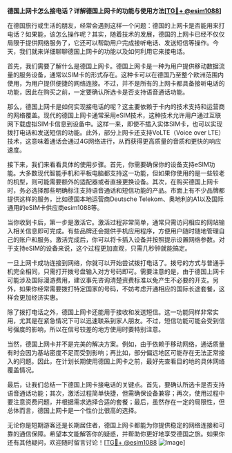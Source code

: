 **德国上网卡怎么接电话？详解德国上网卡的功能与使用方法[[TG💪+ @esim1088](https://t.me/s/esim1088)]**

在德国旅行或生活的朋友，经常会遇到这样一个问题：德国的上网卡是否能用来打电话？如果能，该怎么操作呢？其实，随着技术的发展，德国的上网卡已经不仅仅局限于提供网络服务了，它还可以帮助用户完成接听电话、发送短信等操作。今天，我们就来详细聊聊德国上网卡的功能以及如何利用它来接电话。

首先，我们需要了解什么是德国上网卡。德国上网卡是一种为用户提供移动数据流量的服务设备，通常以SIM卡的形式存在。这种卡可以在德国乃至整个欧洲范围内使用，为用户提供便捷的网络连接。不过，并不是所有的上网卡都具备接听电话的功能，因此在购买之前，一定要确认所选卡是否支持语音通话功能。

那么，德国上网卡是如何实现接电话的呢？这主要依赖于卡内的技术支持和运营商的网络覆盖。现代的德国上网卡通常采用eSIM技术，这种技术允许用户通过互联网下载虚拟SIM卡信息到设备中。这样一来，即使不插入实体SIM卡，也可以实现拨打电话和发送短信的功能。此外，部分上网卡还支持VoLTE（Voice over LTE）技术，这意味着通话会通过4G网络进行，从而获得更高质量的音质和更快的响应速度。

接下来，我们来看看具体的使用步骤。首先，你需要确保你的设备支持eSIM功能。大多数现代智能手机和平板电脑都支持这一功能，但如果你使用的是一些较老的机型，则可能需要额外的适配器或者直接更换设备。其次，在购买德国上网卡时，务必选择那些明确标注支持语音通话和短信功能的产品。市面上有不少品牌都提供这样的服务，比如德国本地运营商Deutsche Telekom、奥地利的A1以及国际通用的eSIM卡供应商esim1088等。

当你收到卡后，第一步是激活它。激活过程非常简单，通常只需访问相应的网站输入相关信息即可完成。有些品牌还会提供手机应用程序，方便用户随时随地管理自己的账户和服务。激活完成后，你可以将卡插入设备并按照提示设置网络参数。对于支持eSIM的设备来说，这个过程更加直观，只需几秒钟就能搞定。

一旦上网卡成功连接到网络，你就可以开始尝试拨打电话了。拨号的方式与普通手机完全相同，只需打开拨号盘输入对方号码即可。需要注意的是，由于德国上网卡可能涉及国际漫游费用，建议事先咨询清楚资费标准以免产生不必要的开支。另外，如果你经常需要拨打特定国家的号码，不妨考虑开通相应的国际长途套餐，这样会更加经济实惠。

除了拨打电话之外，德国上网卡还能用于接收和发送短信。这一功能同样非常实用，尤其是在紧急情况下可以迅速联系到家人朋友。不过，短信功能可能会受到信号强度的影响，所以在信号较差的地方使用时要特别注意。

当然，德国上网卡并不是完美的解决方案。例如，由于依赖于移动网络，通话质量有时会因为基站密度不足而受到影响；再比如，部分偏远地区可能存在无法正常接入的问题。因此，在计划长期使用德国上网卡之前，最好先查看目的地的具体网络覆盖情况。

最后，让我们总结一下德国上网卡接电话的关键点。首先，要确认所选卡是否支持语音通话功能；其次，激活过程简单快捷，但需确保设备兼容；再次，使用过程中要注意资费问题，并根据需求选择合适的套餐；最后，虽然存在一定的局限性，但总体而言，德国上网卡是一个性价比很高的选择。

无论你是短期游客还是长期居住者，德国上网卡都能为你提供稳定的网络连接和可靠的通信保障。希望本文能解答你的疑惑，并帮助你更好地享受德国之旅。如果你还有其他疑问，欢迎随时留言讨论！[[TG💪+ @esim1088](https://t.me/s/esim1088) ![Image](https://i.postimg.cc/4NQfJmqS/Snipaste-2025-05-13-00-14-12.png)]